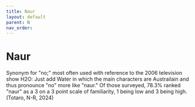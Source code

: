 ```yaml
---
title: Naur
layout: default
parent: N
nav_order:
---
```


# Naur

Synonym for "no;" most often used with reference to the 2006 television show H2O: Just add Water in which the main characters are Austrailain and thus pronounce "no" more like "naur."  Of those surveyed, 78.3% ranked "naur" as a 3 on a 3 point scale of familiarity, 1 being low and 3 being high.  (Totaro, N-R, 2024)
